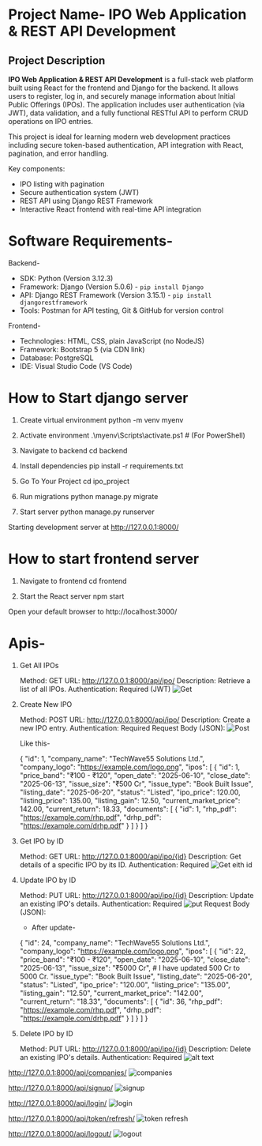 
# Project Name- IPO Web Application & REST API Development


##  Project Description

**IPO Web Application & REST API Development** is a full-stack web platform built using React for the frontend and Django for the backend. It allows users to register, log in, and securely manage information about Initial Public Offerings (IPOs). The application includes user authentication (via JWT), data validation, and a fully functional RESTful API to perform CRUD operations on IPO entries.

This project is ideal for learning modern web development practices including secure token-based authentication, API integration with React, pagination, and error handling.

Key components:
- IPO listing with pagination
- Secure authentication system (JWT)
- REST API using Django REST Framework
- Interactive React frontend with real-time API integration

 
# Software Requirements-

Backend-
- SDK: Python (Version 3.12.3)
- Framework: Django (Version 5.0.6) - `pip install Django`
- API: Django REST Framework (Version 3.15.1) - `pip install djangorestframework`
- Tools: Postman for API testing, Git & GitHub for version control

Frontend-
- Technologies: HTML, CSS, plain JavaScript (no NodeJS)
- Framework: Bootstrap 5 (via CDN link)
- Database: PostgreSQL
- IDE: Visual Studio Code (VS Code)


# How to Start django server

  1. Create virtual environment
  python -m venv myenv

  2. Activate environment
  .\myenv\Scripts\activate.ps1   # (For PowerShell)

  3. Navigate to backend
  cd backend

  4. Install dependencies
  pip install -r requirements.txt

  5. Go To Your Project
  cd ipo_project

  6. Run migrations
  python manage.py migrate

  7. Start server
  python manage.py runserver

  Starting development server at http://127.0.0.1:8000/

# How to start frontend server
  1. Navigate to frontend
  cd frontend

  2. Start the React server
  npm start

  Open your default browser to http://localhost:3000/   



# Apis-


1. Get All IPOs

     Method: GET
     URL: http://127.0.0.1:8000/api/ipo/
     Description: Retrieve a list of all IPOs.
     Authentication: Required (JWT)
     ![Get](<Screenshot 2025-06-26 161932.png>)

2. Create New IPO

    Method: POST
    URL: http://127.0.0.1:8000/api/ipo/
    Description: Create a new IPO entry.
    Authentication: Required
    Request Body (JSON): 
    ![Post](<Screenshot 2025-06-26 162149.png>)

    Like this-

    {
  "id": 1,
  "company_name": "TechWave55 Solutions Ltd.",
  "company_logo": "https://example.com/logo.png",
  "ipos": [
    {
      "id": 1,
      "price_band": "₹100 - ₹120",
      "open_date": "2025-06-10",
      "close_date": "2025-06-13",
      "issue_size": "₹500 Cr",
      "issue_type": "Book Built Issue",
      "listing_date": "2025-06-20",
      "status": "Listed",
      "ipo_price": 120.00,
      "listing_price": 135.00,
      "listing_gain": 12.50,
      "current_market_price": 142.00,
      "current_return": 18.33,
      "documents": [
        {
          "id": 1,
          "rhp_pdf": "https://example.com/rhp.pdf",
          "drhp_pdf": "https://example.com/drhp.pdf"
        }
      ]
    }
  ]
}   

3. Get IPO by ID

    Method: GET
    URL: http://127.0.0.1:8000/api/ipo/{id}
    Description: Get details of a specific IPO by its ID.
    Authentication: Required
    ![Get eith id](<Screenshot 2025-06-26 175659.png>)


4. Update IPO by ID

    Method: PUT
    URL: http://127.0.0.1:8000/api/ipo/{id}
    Description: Update an existing IPO's details.
    Authentication: Required
    ![put](<Screenshot 2025-06-26 175016.png>)
    Request Body (JSON):

   - After update-

    {
    "id": 24,
    "company_name": "TechWave55 Solutions Ltd.",
    "company_logo": "https://example.com/logo.png",
    "ipos": [
        {
            "id": 22,
            "price_band": "₹100 - ₹120",
            "open_date": "2025-06-10",
            "close_date": "2025-06-13",
            "issue_size": "₹5000 Cr",         # I have updated 500 Cr to 5000 Cr.
            "issue_type": "Book Built Issue",
            "listing_date": "2025-06-20",
            "status": "Listed",
            "ipo_price": "120.00",
            "listing_price": "135.00",
            "listing_gain": "12.50",
            "current_market_price": "142.00",
            "current_return": "18.33",
            "documents": [
                {
                    "id": 36,
                    "rhp_pdf": "https://example.com/rhp.pdf",
                    "drhp_pdf": "https://example.com/drhp.pdf"
                }
            ]
        }
    ]
}


5. Delete IPO by ID

    Method: PUT
    URL: http://127.0.0.1:8000/api/ipo/{id}
    Description: Delete an existing IPO's details.
    Authentication: Required
    ![alt text](<Screenshot 2025-06-26 175054.png>)


http://127.0.0.1:8000/api/companies/
![companies](<WhatsApp Image 2025-06-26 at 13.28.16.jpeg>)

http://127.0.0.1:8000/api/signup/
![signup](<WhatsApp Image 2025-06-26 at 13.27.42.jpeg>)

http://127.0.0.1:8000/api/login/
![login](<WhatsApp Image 2025-06-26 at 13.27.59.jpeg>)

http://127.0.0.1:8000/api/token/refresh/
![token refresh](<WhatsApp Image 2025-06-26 at 13.28.35.jpeg>)

http://127.0.0.1:8000/api/logout/
![logout](<WhatsApp Image 2025-06-26 at 13.28.53.jpeg>)
